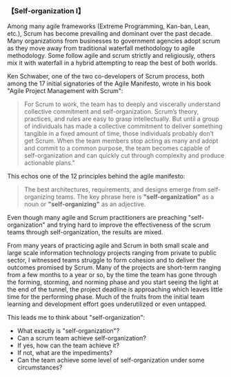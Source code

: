 ### 【Self-organization I】
Among many agile frameworks (Extreme Programming, Kan-ban, Lean, etc.), Scrum has become prevailing and dominant over the past decade. 
Many organizations from businesses to government agencies adopt scrum as they move away from traditional waterfall methodology to agile methodology. 
Some follow agile and scrum strictly and religiously, others mix it with waterfall in a hybrid attempting to reap the best of both worlds.

Ken Schwaber, one of the two co-developers of Scrum process, both among the 17 initial signatories of the Agile Manifesto, wrote in his book "Agile Project Management with Scrum":

> For Scrum to work, the team has to deeply and viscerally understand collective commitment and self-organization. Scrum’s theory, practices, and rules are easy to grasp 
> intellectually. But until a group of individuals has made a collective commitment to deliver something tangible in a fixed amount of time,
> those individuals probably don’t get Scrum. When the team members stop acting as many and adopt and commit to a common purpose, 
> the team becomes capable of self-organization and can quickly cut through complexity and produce actionable plans."

This echos one of the 12 principles behind the agile manifesto:

> The best architectures, requirements, and designs emerge from self-organizing teams.
> The key phrase here is **"self-organization"** as a noun or **"self-organizing"** as an adjective.

Even though many agile and Scrum practitioners are preaching "self-organization" and trying hard to improve the effectiveness of the scrum teams through self-organization, 
the results are mixed.


From many years of practicing agile and Scrum in both small scale and large scale information technology projects ranging from private to public sector, 
I witnessed teams struggle to form cohesion and to deliver the outcomes promised by Scrum. Many of the projects are short-term ranging from a few months to a year or so, 
by the time the team has gone through the forming, storming, and norming phase and you start seeing the light at the end of the tunnel, 
the project deadline is approaching which leaves little time for the performing phase. Much of the fruits from the initial team learning 
and development effort goes underutilized or even untapped.

This leads me to think about "self-organization": 
- What exactly is "self-organization"? 
- Can a scrum team achieve self-organization? 
- If yes, how can the team achieve it? 
- If not, what are the impediments? 
- Can the team achieve some level of self-organization under some circumstances?

